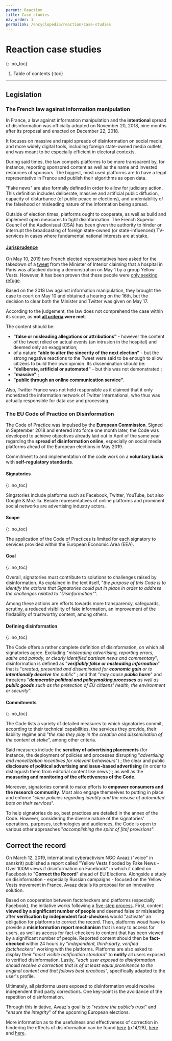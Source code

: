 ```yaml
---
parent: Reaction
title: Case studies
nav_order: 1
permalink: /encyclopedia/reaction/case-studies
---
```


# Reaction case studies
{: .no_toc}

1. Table of contents
{:toc}

- - -

## Legislation

### The French law against information manipulation

In France, a law against information manipulation and the **intentional** spread of disinformation was officially adopted on November 20, 2018, nine months after its proposal and enacted on December 22, 2018.

It focuses on massive and rapid spreads of disinformation on social media and more widely digital tools, including foreign state-owned media outlets, and was meant to be especially efficient in electoral contexts.

During said times, the law compels platforms to be more transparent by, for instance, reporting sponsored content as well as the name and invested resources of sponsors. The biggest, most used platforms are to have a legal representative in France and publish their algorithms as open data.

"Fake news" are also formally defined in order to allow for judiciary action. This definition includes deliberate, massive and artificial public diffusion, capacity of disturbance (of public peace or elections), and undeniability of the falsehood or misleading nature of the information being spread.

Outside of election times, platforms ought to cooperate, as well as build and implement open measures to fight disinformation.
The French Superior Council of the Audiovisual (CSA) has been given the authority to hinder or interrupt the broadcasting of foreign state-owned (or state-influenced) TV-services in cases where fundamental national interests are at stake.

#### [Jurisprudence](https://www.dalloz-actualite.fr/flash/loi-fake-news-premiere-application-du-refere)

On May 10, 2019 two French elected representatives have asked for the takedown of a [tweet](https://twitter.com/ccastaner/status/1123664392011304961) from the Minister of Interior claiming that a hospital in Paris was attacked during a demonstration on May 1 by a group Yellow Vests. However, it has been proven that these people were [only seeking refuge](https://www.lemonde.fr/politique/article/2019/05/02/incidents-a-la-pitie-salpetriere-castaner-contredit-par-une-video-l-opposition-demande-des-explications_5457544_823448.html).

Based on the 2018 law against information manipulation, they brought the case to court on May 10 and obtained a hearing on the 16th, but  the decision to clear both the Minister and Twitter was given on May 17. 

According to the judgement, the law does not comprehend the case within its scope, as **not [all criteria](https://www.legifrance.gouv.fr/affichCodeArticle.do?cidTexte=LEGITEXT000006070239&idArticle=LEGIARTI000037850595&dateTexte=&categorieLien=cid) were met**. 

The content should be:
- **"false or misleading allegations or attributions"** - however the content of the tweet relied on actual events (an intrusion in the hospital) and deemed only an exaggeration;
- of a nature **"able to alter the sincerity of the next election"** - but the strong negative reactions to the Tweet were said to be enough to allow citizens to build their own opinion. 
Its dissemination should be:
- **"deliberate, artificial or automated"** - but this was not demonstrated ;
- **"massive"** ;
- **"public through an online communication service"**.

Also, Twitter France was not held responsible as it claimed that it only monetized the information network of Twitter International, who thus was actually responsible for data use and processing. 

### The EU Code of Practice on Disinformation

The Code of Practice was impulsed by the **European Commission**. Signed in September 2018 and entered into force one month later, the Code was developed to achieve objectives already laid out in April of the same year regarding the **spread of disinformation online**, especially on social media platforms ahead of the European elections in May 2019.

Commitment to and implementation of the code work on a **voluntary basis** with **self-regulatory standards**.

#### Signatories
{: .no_toc}

Singatories include platforms such as Facebook, Twitter, YouTube, but also Google & Mozilla. Beside representatives of online platforms and prominent social networks are advertising industry actors.

#### Scope
{: .no_toc}

The application of the Code of Practices is limited for each signatory to services provided within the European Economic Area (EEA).

#### Goal
{: .no_toc}

Overall, signatories must contribute to solutions to challenges raised by disinformation. As explained in the text itself, "_the purpose of this Code is to identify the actions that Signatories could put in place in order to address the challenges related to "Disinformation"_".

Among these actions are efforts towards more transparency, safeguards, scrutiny, a reduced visibility of fake information, an improvement of  the findability of trustworthy content, among others.

#### Defining disinformation
{: .no_toc}

The Code offers a rather complete definition of disinformation, on which all signatories agree. Excluding "_misleading advertising, reporting errors, satire and parody, or clearly identified partisan news and commentary_", disinformation is defined as "**_verifiably false or misleading information_**" that is "_created, presented and disseminated for **economic gain** or to **intentionally deceive** the public_" ; and that "_may cause **public harm**_" and threatens "_**democratic political and policymaking processes** as well as **public goods** such as the protection of EU citizens' health, the environment or security_".

#### Commitments
{: .no_toc}

The Code lists a variety of detailed measures to which signatories commit, according to their technical capabilities, the services they provide, their liability regime and "_the role they play in the creation and dissemination of the content at stake_", among other criteria.

Said measures include the **scrutiny of advertising placements** (for instance,  the deployment of policies and processes disrupting "_advertising and monetization incentives for relevant behaviours_") ; the clear and public **disclosure of political advertising and issue-based advertising** (in order to distinguish them from editorial content like news ) ; as well as the **measuring and monitoring of the effectiveness of the Code**.

Moreover, signatories commit to make efforts to **empower consumers and the research community**. Most also engage themselves to putting in place and enforce "_clear policies regarding identity and the misuse of automated bots on their services_".

To help signatories do so, best practices are detailed in the annex of the Code. However, considering the diverse nature of the signatories' operations, purposes, technologies and audiences, the Code is open to various other approaches "_accomplishing the spirit of [its] provisions_".

## Correct the record

On March 12, 2019, international cyberactivism NGO Avaaz ("voice" in sanskrit) published a report called "Yellow Vests flooded by Fake News - Over 100M views if disinformation on Facebook" in which it called on Facebook to "**Correct the Record**" ahead of EU Elections.
Alongside a study on disinformation - especially Russian campaigns - focused on the Yellow Vests movement in France, Avaaz details its proposal for an innovative solution.

Based on cooperation between factcheckers and platforms (especially Facebook), the initiative works following a [five-step process](https://g8fip1kplyr33r3krz5b97d1-wpengine.netdna-ssl.com/wp-content/uploads/2019/03/AVAAZ_YellowVests_100miofake.pdf.pdf.pdf).
First,  content **viewed by a significant number of people** and deemed false or misleading after **verification by independent fact-checkers** would "activate" an obligation for platforms to correct the record.
Then, platforms woud have to provide a **misinformation report mechanism** that is easy to access for users, as well as access for fact-checkers to content that has been viewed by a significant number of people.
Reported content should then be **fact-checked** within 24 hours by "_independent, third-party, verified factcheckers_" working with the platforms.
Platforms are also asked to display their "_most visible notification standard_" to **notify** all users exposed to verified
disinformation.
Lastly,  "_each user exposed to disinformation should receive a correction that is of at least equal prominence to the original content and that follows best practices_", specifically adapted to the user's profile.

Ultimately, all platforms users exposed to disinformation would receive independent third party corrections. One key-point is the avoidance of the repetition of disinformation.

Through this initiative, Avaaz's goal is to "_restore the public’s trust_" and "_ensure the integrity_" of the upcoming European elections.

More information as to the usefulness and effectiveness of correction in hindering the effects of disinformation can be found [here](https://g8fip1kplyr33r3krz5b97d1-wpengine.netdna-ssl.com/wp-content/uploads/2019/03/AVAAZ_YellowVests_100miofake.pdf.pdf.pdf) (p.14/28), [here](https://deepblue.lib.umich.edu/bitstream/handle/2027.42/112200/jcom12164.pdf?sequence=1&isAllowed=y) and [here](https://www.ncbi.nlm.nih.gov/pmc/articles/PMC5383823/).

